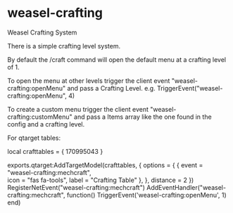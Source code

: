# weasel-crafting
Weasel Crafting System

There is a simple crafting level system.

By default the /craft command will open the default menu at a crafting level of 1.

To open the menu at other levels trigger the client event "weasel-crafting:openMenu" and pass a Crafting Level.
e.g.
TriggerEvent("weasel-crafting:openMenu", 4)

To create a custom menu trigger the client event "weasel-crafting:customMenu" and pass a Items array like the one found in the config and a crafting level.

For qtarget tables:

local crafttables = {
    170995043
}

exports.qtarget:AddTargetModel(crafttables, {
    options = {
        {
            event = "weasel-crafting:mechcraft",            
            icon = "fas fa-tools",
            label = "Crafting Table"
        },
    },
    distance = 2
})
RegisterNetEvent("weasel-crafting:mechcraft")
AddEventHandler("weasel-crafting:mechcraft", function()
  TriggerEvent('weasel-crafting:openMenu', 1)
end)
